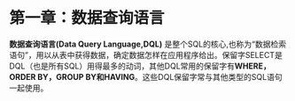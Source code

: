 # 第一章：数据查询语言

**数据查询语言(Data Query Language,DQL)** 是整个SQL的核心,也称为“数据检索语句”，用以从表中获得数据，确定数据怎样在应用程序给出。保留字SELECT是DQL（也是所有SQL）用得最多的动词，其他DQL常用的保留字有**WHERE，ORDER BY，GROUP BY和HAVING**。这些DQL保留字常与其他类型的SQL语句一起使用。
